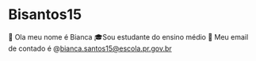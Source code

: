 # Bisantos15
👧 Ola meu nome é Bianca
🎓Sou estudante do ensino médio
📧 Meu email de contado é @bianca.santos15@escola.pr.gov.br
